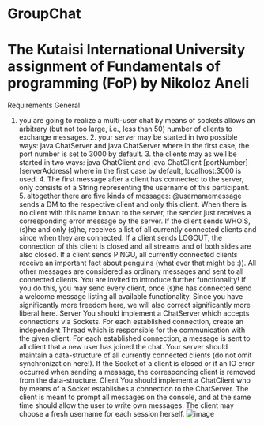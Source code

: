 # GroupChat
# The Kutaisi International University assignment of Fundamentals of programming (FoP) by Nikoloz Aneli
Requirements
General
  1. you are going to realize a multi-user chat by means of sockets allows an arbitrary (but not too large, i.e., less than 50) number of clients to exchange messages.
	2. your server may be started in two possible ways: java ChatServer and java ChatServer <port> where in the first case, the port number is set to 3000 by default.
	3. the clients may as well be started in two ways: java ChatClient and java ChatClient [portNumber] [serverAddress] where in the first case by default, localhost:3000 is used.
	4. The first message after a client has connected to the server, only consists of a String representing the username of this participant.
	5. altogether there are five kinds of messages:
			@username<blank>message sends a DM to the respective client and only this client. When there is no client with this name known to the server, the sender just receives a corresponding error message by the server.
			If the client sends WHOIS, (s)he and only (s)he, receives a list of all currently connected clients and since when they are connected.
			If a client sends LOGOUT, the connection of this client is closed and all streams and of both sides are also closed.
			If a client sends PINGU, all currently connected clients receive an important fact about penguins (what ever that might be :)).
			All other messages are considered as ordinary messages and sent to all connected clients.
You are invited to introduce further functionality! If you do this, you may send every client, once (s)he has connected send a welcome message listing all available functionality.
Since you have significantly more freedom here, we will also correct significantly more liberal here.
Server
		You should implement a ChatServer which accepts connections via Sockets.
For each established connection, create an independent Thread which is responsible for the communication with the given client.
For each established connection, a message is sent to all client that a new user has joined the chat.
Your server should maintain a data-structure of all currently connected clients (do not omit synchronization here!).
If the Socket of a client is closed or if an IO error occurred when sending a message, the corresponding client is removed from the data-structure.
Client
		You should implement a ChatClient who by means of a Socket establishes a connection to the ChatServer.
The client is meant to prompt all messages on the console, and at the same time should allow the user to write own messages.
The client may choose a fresh username for each session herself.
![image](https://user-images.githubusercontent.com/77580098/218210458-81b94208-b667-41e7-a7c5-5bf4d7bb3f8d.png)
